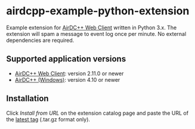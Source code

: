# airdcpp-example-python-extension

Example extension for [AirDC++ Web Client](https://airdcpp-web.github.io) written in Python 3.x. The extension will spam a message to event log once per minute. No external dependencies are required.


## Supported application versions

- [AirDC++ Web Client](https://airdcpp-web.github.io): version 2.11.0 or newer
- [AirDC++ (Windows)](https://www.airdcpp.net): version 4.10 or newer
## Installation

Click *Install from URL* on the extension catalog page and paste the URL of the [latest tag](https://github.com/airdcpp-web/airdcpp-example-python-extension/tags) (.tar.gz format only).
